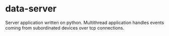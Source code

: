 # data-server
Server application written on python. Multithread application handles events coming from subordinated devices over tcp connections.
